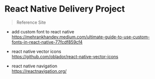 # React Native Delivery Project

> Reference Site
- add custom font to react native  
https://mehrankhandev.medium.com/ultimate-guide-to-use-custom-fonts-in-react-native-77fcdf859cf4

- react native vector icons  
https://github.com/oblador/react-native-vector-icons

- react native navigation  
https://reactnavigation.org/